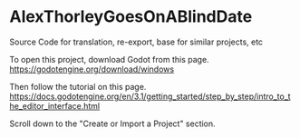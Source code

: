 # AlexThorleyGoesOnABlindDate
Source Code for translation, re-export, base for similar projects, etc

To open this project, download Godot from this page.
https://godotengine.org/download/windows

Then follow the tutorial on this page.
https://docs.godotengine.org/en/3.1/getting_started/step_by_step/intro_to_the_editor_interface.html

Scroll down to the "Create or Import a Project" section.
